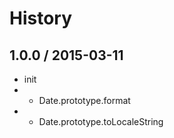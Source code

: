 History
==========

## 1.0.0 / 2015-03-11

*  init
*  + Date.prototype.format
*  + Date.prototype.toLocaleString